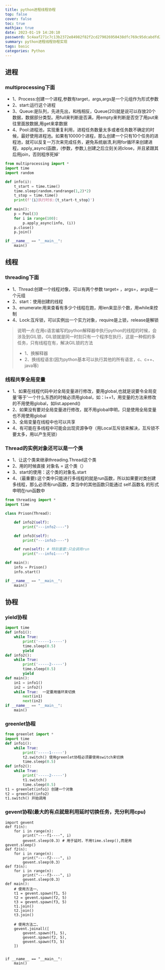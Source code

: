```yaml
---
title: python进程线程协程
top: false
cover: false
toc: true
mathjax: true
date: 2023-01-19 14:20:10
password: 5c4aaf271c7c13b2372e84982f82f2cd279026950438dfc769c95dcabdfd2a87
summary: python进程线程协程实现
tags: basic
categories: Python
---
```

## 进程
### multiprocessing下面
- 1、Process:创建一个进程,参数有target，args,args是一个元组作为形式参数
- 2、start:运行这个进程
- 3、Queue:是队列，先进先出，和栈相反，Queue(20)就是说可以存放20个数据，数据部分类型。用full来判断是否满，用empty来判断是否空了用put来往里面放数据,用get来拿数据
- 4、Pool:进程池，实现重复利用，进程任务数量太多或者任务数不确定的时候，最好使用进程池。如果有10000个进程，那么创建一个只有10个任务的进程池，就可以反复一万次来完成任务，避免系统崩溃,利用for循环来创建进程，apply_async(函数，(参数，参数,),创建之后立刻关闭close，并且紧跟其后用join，否则程序死掉'

```python
from multiprocessing import *
import time
import random

def info(i):
    t_start = time.time()
    time.sleep(random.randrange(1,2)*2)
    t_stop = time.time()
    print(f'{i}执行时长:{t_start-t_stop}')
    
def main():
    p = Pool(3)
    for i in range(100):
        p.apply_async(info, (i))
    p.close()
    p.join()

if __name__ == "__main__":
    main()
```

## 线程

### threading下面
-    1、Thread:创建一个线程对像，可以有两个参数 target= ，args=，args是一个元组
-    2、start：使用创建的线程
-    3、enumerate:用来查看有多少个线程在跑，用len来显示个数，用while来控制
-    4、Lock:互斥锁，可以实例出一个实力对象，require是上锁，release是解锁

> 说明一点:在用c语言编写的python解释器中执行python的线程的时候，会涉及到GIL锁，GIL锁就是同一时刻只有一个程序在执行，这是一种假的多任务，只有线程在有，解决GIL锁的方法
> - 1、换解释器
> - 2、换线程语言(因为python基本可以执行其他的所有语言，c、c++、java等)

### 线程共享全局变量
 -   1、如果在线程代码中对全局变量进行修改，要用global,也就是说要令全局变量'等于'一个什么东西的时候必须用global，如：i+=1，用变量的方法来修改的不用使用global，如list.append()
 -   2、如果没有要对全局变量进行修改，就不用global申明，只是使用全局变量也不用使用global
 -   3、全局变量在线程中也可以共享
 -   4、有可能在多线程中可能会出现资源争夺（用Local互斥锁来解决，互斥锁不要太多，用以产生死锁）

### Thread的实例对象还可以是一个类
 -   1、让这个类来继承threading.Thread这个类
 -   2、用的时候直接 对象名 = 这个类（）
 -  3、start的使用：这个类的对象名.start
 -  4、（最重要):这个类中只能进行多线程的就是run函数，所以如果要对类创建多线程，那么必须有run函数，类当中的其他函数只能通过 self.函数名 的形式申明在run函数中

```python
from threading import *
import time

class Prison(Thread):

    def info2(self):
        print("---info2----")

    def info3(self):
        print("---info3----")

    def run(self): # 特别重要:只会调用run
        print("---info1----")

def main():
    info = Prison()
    info.start()

if __name__ == "__main__":
    main() 
```

## 协程

### yield协程

```python
import time
def info1():
    while True:
        print('-----1-----')
        time.sleep(0.5)
        yield
def info2():
    while True:
        print('-----2-----')
        time.sleep(0.5)
        yield
def main():
    in1 = info1()
    in2 = info2()
    while True:  一定要用循环来切换
        next(in1)
        next(in2)
if __name__ == "__main__":
    main()
```

### greenlet协程
```python
from greenlet import *
import time
def info1():
    while True:
        print('-----1-----')
        t2.switch() 使用greenlet协程必须要使用switch来切换
        time.sleep(0.5)
def info2():
    while True:
        print('-----2-----')
        t1.switch()
        time.sleep(0.5)
t1 = greenlet(info1) 创建一个对象
t2 = greenlet(info2)
t1.switch() 开始调用
```

### gevent协程(最大的有点就是利用延时切换任务，充分利用cpu)

```
import gevent
def f1(n):
    for i in range(n):
        print("----f1----", i)
        gevent.sleep(0.3) # 用于延时，不用time.sleep(),而是用gevent.sleep()
def f2(n):
    for i in range(n):
        print("----f2----", i)
        gevent.sleep(0.3)
def f3(n):
    for i in range(n):
        print("----f3----", i)
        gevent.sleep(0.3)
def main():
    # 使用方法一、
    t1 = gevent.spawn(f1, 5)
    t2 = gevent.spawn(f2, 5)
    t3 = gevent.spawn(f3, 5)
    t1.join()
    t2.join()
    t3.join()

    # 使用方法二、
    gevent.joinall([
        gevent.spawn(f1, 5),
        gevent.spawn(f2, 5),
        gevent.spawn(f3, 5)
    ])


if __name__ == "__main__":
    main()
  ```